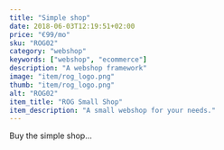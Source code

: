 ```yaml
---
title: "Simple shop"
date: 2018-06-03T12:19:51+02:00
price: "€99/mo"
sku: "ROG02"
category: "webshop"
keywords: ["webshop", "ecommerce"]
description: "A webshop framework"
image: "item/rog_logo.png"
thumb: "item/rog_logo.png"
alt: "ROG02"
item_title: "ROG Small Shop"
item_description: "A small webshop for your needs."
---
```


Buy the simple shop...